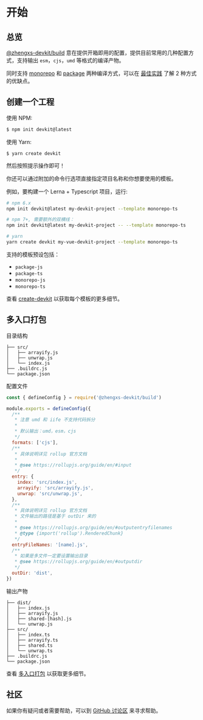 # 开始

## 总览

[@zhengxs-devkit/build](https://www.npmjs.com/package/@zhengxs-devkit/build) 意在提供开箱即用的配置，提供目前常用的几种配置方式，支持输出 `esm`，`cjs`，`umd` 等格式的编译产物。

同时支持 [monorepo](./run-in-lerna) 和 [package](./run) 两种编译方式，可以在 [最佳实践](/) 了解 2 种方式的优缺点。

## 创建一个工程

使用 NPM:

```bash
$ npm init devkit@latest
```

使用 Yarn:

```shell
$ yarn create devkit
```

然后按照提示操作即可！

你还可以通过附加的命令行选项直接指定项目名称和你想要使用的模板。

例如，要构建一个 Lerna + Typescript 项目，运行:

```bash
# npm 6.x
npm init devkit@latest my-devkit-project --template monorepo-ts

# npm 7+, 需要额外的双横线：
npm init devkit@latest my-devkit-project -- --template monorepo-ts

# yarn
yarn create devkit my-vue-devkit-project --template monorepo-ts
```

支持的模板预设包括：

- `package-js`
- `package-ts`
- `monorepo-js`
- `monorepo-ts`

查看 [create-devkit](https://github.com/zhengxs-devkit/devkit/tree/main/packages/create) 以获取每个模板的更多细节。

## 多入口打包

目录结构

```text
├── src/
│   ├── arrayify.js
│   ├── unwrap.js
│   └── index.js
├── .buildrc.js
└── package.json
```

配置文件

```js
const { defineConfig } = require('@zhengxs-devkit/build')

module.exports = defineConfig({
  /**
   * 注意 umd 和 iife 不支持代码拆分
   *
   * 默认输出：umd，esm，cjs
   */
  formats: ['cjs'],
  /**
   * 具体说明详见 rollup 官方文档
   *
   * @see https://rollupjs.org/guide/en/#input
   */
  entry: {
    index: 'src/index.js',
    arrayify: 'src/arrayify.js',
    unwrap: 'src/unwrap.js',
  },
  /**
   * 具体说明详见 rollup 官方文档
   * 文件输出的路径是基于 outDir 来的
   *
   * @see https://rollupjs.org/guide/en/#outputentryfilenames
   * @type {import('rollup').RenderedChunk}
   */
  entryFileNames: '[name].js',
  /**
   * 如果是多文件一定要设置输出目录
   * @see https://rollupjs.org/guide/en/#outputdir
   */
  outDir: 'dist',
})
```

输出产物

```text
├── dist/
│   ├── index.js
│   ├── arrayify.js
│   ├── shared-[hash].js
│   └── unwrap.js
├── src/
│   ├── index.ts
│   ├── arrayify.ts
│   ├── shared.ts
│   └── unwrap.ts
├── .buildrc.js
└── package.json
```

查看 [多入口打包](https://github.com/zhengxs-devkit/devkit/tree/main/examples/package-entries) 以获取更多细节。

## 社区

如果你有疑问或者需要帮助，可以到 [GitHub 讨论区][github discussions] 来寻求帮助。

[github discussions]: https://github.com/zhengxs-devkit/devkit/discussions
